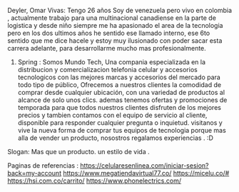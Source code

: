 Deyler, Omar Vivas: Tengo 26 años Soy de venezuela pero vivo en colombia , actualmente trabajo para una multinacional canadiense en la parte de logistica y desde niño siempre me ha apasionado el area de la tecnologia pero en los dos ultimos años he sentido ese llamado interno, ese 6to sentido que me dice hacele y estoy muy ilusionado con poder sacar esta carrera adelante, para desarrollarme mucho mas profesionalmente.

1. Spring : 
Somos Mundo Tech, Una compania especializada en la distribucion y comercializacion telefonia celular y accesorios tecnologicos con las mejores marcas y accesorios del mercado para todo tipo de público, Ofrecemos a nuestros clientes la comodidad de comprar desde cualquier ubicación, con una variedad de productos al alcance de solo unos clics. ademas tenemos ofertas y promociones de temporada para que todos nuestros clientes disfruten de los mejores precios y tambien contamos con el equipo de servicio al cliente, disponible para responder cualquier pregunta o inquietud. visitanos y vive la nueva forma de comprar tus equipos de tecnologia porque mas alla de vender un producto, nosostros regalamos experiencias . :D

Slogan: Mas que un producto. un estilo de vida .

Paginas de referencias :
https://celularesenlinea.com/iniciar-sesion?back=my-account
https://www.megatiendavirtual77.co/
https://micelu.co/#
https://hsi.com.co/carrito/
https://www.phonelectrics.com/

